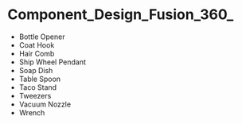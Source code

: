 # Component_Design_Fusion_360_
* Bottle Opener
* Coat Hook
* Hair Comb
* Ship Wheel Pendant
* Soap Dish
* Table Spoon
* Taco Stand
* Tweezers
* Vacuum Nozzle
* Wrench
